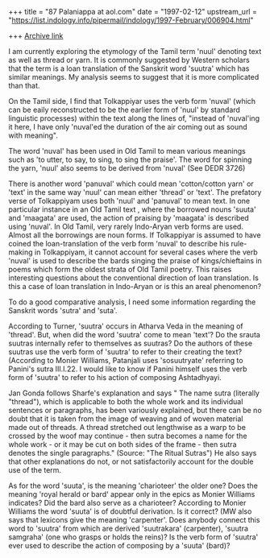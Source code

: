 +++
title = "87 Palaniappa at aol.com"
date = "1997-02-12"
upstream_url = "https://list.indology.info/pipermail/indology/1997-February/006904.html"

+++
[Archive link](https://list.indology.info/pipermail/indology/1997-February/006904.html)

I am currently exploring the etymology of the Tamil term 'nuul' denoting text
as well as thread or yarn. It is commonly suggested by Western scholars that
the term is a loan translation of the Sanskrit word 'suutra' which has
similar meanings. My analysis seems to suggest that it is more complicated
than that. 

On the Tamil side, I find that Tolkappiyar uses the verb form 'nuval' (which
can be eaily reconstructed to be the earlier form of 'nuul' by standard
linguistic processes) within the text along the lines of, "instead of
'nuval'ing it here, I have only 'nuval'ed the duration of the air coming out
as sound with meaning". 

The word 'nuval' has been used in Old Tamil to mean various meanings such as
'to utter, to say, to sing, to sing the praise'. The word for spinning the
yarn, 'nuul' also seems to be derived from 'nuval' (See DEDR 3726) 

There is another  word 'panuval' which could mean 'cotton/cotton yarn' or
'text' in the same way 'nuul' can mean either 'thread' or 'text'. The
prefatory verse of Tolkappiyam uses both 'nuul' and 'panuval' to mean text.
In one particular instance in an Old Tamil text , where the borrowed nouns
'suuta' and 'maagata' are used, the action of praising by 'maagata' is
described using 'nuval'. In Old Tamil, very rarely Indo-Aryan verb forms are
used. Almost all the borrowings are noun forms. If Tolkappiyar is assumed to
have coined the loan-translation of the verb form 'nuval' to describe his
rule-making in Tolkappiyam, it cannot account for several cases where the
verb 'nuval' is used to describe the bards singing the praise of
kings/chieftains in poems which form the oldest strata of Old Tamil poetry.
This raises interesting questions about the conventional direction of loan
translation. Is this a case of loan translation in Indo-Aryan or is this an
areal phenomenon?

To do a good comparative analysis, I need some information regarding the
Sanskrit words 'sutra' and 'suta'. 

According to Turner, 'suutra' occurs in Atharva Veda in the meaning of
'thread'. But, when did the word 'suutra' come to mean 'text'? Do the srauta
suutras internally refer to themselves as suutras? Do the authors of these
suutras use the verb form of 'suutra' to refer to their creating the text?
(According to Monier Williams, Patanjali uses 'sosuutryate' referring to
Panini's sutra III.I.22. I would like to know if Panini himself uses the verb
form of 'suutra' to refer to his action of composing Ashtadhyayi. 

Jan Gonda follows Sharfe's explanation and says " The name sutra (literally
"thread"), which is applicable  to both the whole work and its individual
sentences or paragraphs, has been variously explained, but there can be no
doubt that it is taken from the image of weaving and of woven material made
out of threads. A thread stretched out lengthwise as a warp to be crossed by
the woof may continue - then sutra becomes a name for the whole work - or it
may be cut on both sides of the frame - then sutra denotes the single
paragraphs." (Source: "The Ritual Sutras") He also says that other
explanations do not, or not satisfactorily account for the double use of the
term.

As for the word 'suuta', is the meaning 'charioteer' the older one? Does the
meaning 'royal herald or bard' appear only in the epics as Monier Williams
indicates? Did the bard also serve as a charioteer? According to Monier
Williams the word 'suuta' is of doubtful derivation. Is it correct? (MW also
says that lexicons give the meaning 'carpenter'. Does anybody connect this
word to 'suutra' from which are derived 'suutrakara' (carpenter), 'suutra
samgraha' (one who grasps or holds the reins)? Is the verb form of 'suutra'
ever used to describe the action of composing by a 'suuta' (bard)? 





